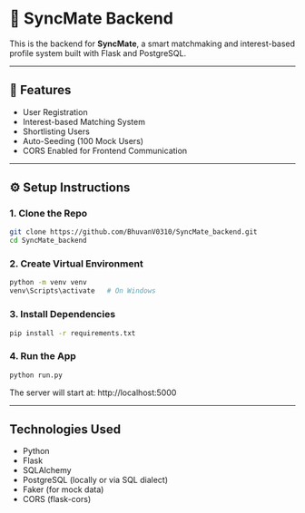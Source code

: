 # 🔐 SyncMate Backend

This is the backend for **SyncMate**, a smart matchmaking and interest-based profile system built with Flask and PostgreSQL.

---

## 🚀 Features

- User Registration
- Interest-based Matching System
- Shortlisting Users
- Auto-Seeding (100 Mock Users)
- CORS Enabled for Frontend Communication

---

## ⚙️ Setup Instructions

### 1. Clone the Repo

```bash
git clone https://github.com/BhuvanV0310/SyncMate_backend.git
cd SyncMate_backend
```

### 2. Create Virtual Environment

```bash
python -m venv venv
venv\Scripts\activate   # On Windows
```

### 3. Install Dependencies

```bash
pip install -r requirements.txt
```


### 4. Run the App

```bash
python run.py
```
The server will start at: http://localhost:5000

---

## Technologies Used
 - Python
 - Flask
 - SQLAlchemy
 - PostgreSQL (locally or via SQL dialect)
 - Faker (for mock data)
 - CORS (flask-cors)

